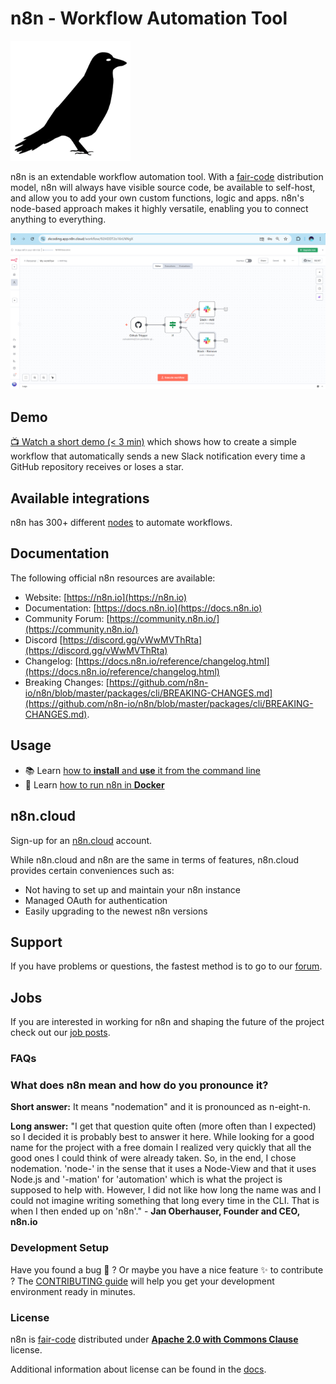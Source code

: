 # n8n - Workflow Automation Tool

![n8n.io - Workflow Automation](https://raw.githubusercontent.com/n8n-io/n8n/master/assets/n8n-logo.png)

n8n is an extendable workflow automation tool. With a [fair-code](http://faircode.io) distribution model, n8n will always have visible source code, be available to self-host, and allow you to add your own custom functions, logic and apps. n8n's node-based approach makes it highly versatile, enabling you to connect anything to everything.

<a href="https://raw.githubusercontent.com/n8n-io/n8n/master/assets/n8n-screenshot.png"><img src="https://raw.githubusercontent.com/n8n-io/n8n/master/assets/n8n-screenshot.png" width="550" alt="n8n.io - Screenshot"></a>

## Demo

[:tv: Watch a short demo (< 3 min)](https://www.youtube.com/watch?v=3w7xIMKLVAg) which shows how to create a simple workflow that automatically sends a new Slack notification every time a GitHub repository receives or loses a star.

## Available integrations

n8n has 300+ different [nodes](https://n8n.io/nodes) to automate workflows.

## Documentation

The following official n8n resources are available:

* Website: [https://n8n.io](https://n8n.io)
* Documentation: [https://docs.n8n.io](https://docs.n8n.io)
* Community Forum: [https://community.n8n.io/](https://community.n8n.io/)
* Discord [https://discord.gg/vWwMVThRta](https://discord.gg/vWwMVThRta)
* Changelog: [https://docs.n8n.io/reference/changelog.html](https://docs.n8n.io/reference/changelog.html)
* Breaking Changes: [https://github.com/n8n-io/n8n/blob/master/packages/cli/BREAKING-CHANGES.md](https://github.com/n8n-io/n8n/blob/master/packages/cli/BREAKING-CHANGES.md).

## Usage

- :books: Learn [how to **install** and **use** it from the command line](https://github.com/n8n-io/n8n/tree/master/packages/cli/README.md)
- :whale: Learn [how to run n8n in **Docker**](https://github.com/n8n-io/n8n/tree/master/docker/images/n8n/README.md)

## n8n.cloud

Sign-up for an [n8n.cloud](https://www.n8n.cloud/) account.

While n8n.cloud and n8n are the same in terms of features, n8n.cloud provides certain conveniences such as:
- Not having to set up and maintain your n8n instance
- Managed OAuth for authentication
- Easily upgrading to the newest n8n versions

## Support

If you have problems or questions, the fastest method is to go to our [forum](https://community.n8n.io).

## Jobs

If you are interested in working for n8n and shaping the future of the project
check out our [job posts](https://apply.workable.com/n8n/).

### FAQs

### What does n8n mean and how do you pronounce it?

**Short answer:** It means "nodemation" and it is pronounced as n-eight-n.

**Long answer:** "I get that question quite often (more often than I expected)
so I decided it is probably best to answer it here. While looking for a
good name for the project with a free domain I realized very quickly that all the
good ones I could think of were already taken. So, in the end, I chose
nodemation. 'node-' in the sense that it uses a Node-View and that it uses
Node.js and '-mation' for 'automation' which is what the project is supposed to help with.
However, I did not like how long the name was and I could not imagine writing
something that long every time in the CLI. That is when I then ended up on
'n8n'." - **Jan Oberhauser, Founder and CEO, n8n.io**

### Development Setup

Have you found a bug :bug: ? Or maybe you have a nice feature :sparkles: to contribute ? The [CONTRIBUTING guide](https://github.com/n8n-io/n8n/blob/master/CONTRIBUTING.md) will help you get your development environment ready in minutes.

### License

n8n is [fair-code](http://faircode.io) distributed under [**Apache 2.0 with Commons Clause**](https://github.com/n8n-io/n8n/blob/master/packages/cli/LICENSE.md) license.

Additional information about license can be found in the [docs](https://docs.n8n.io/#/faq?id=license).
